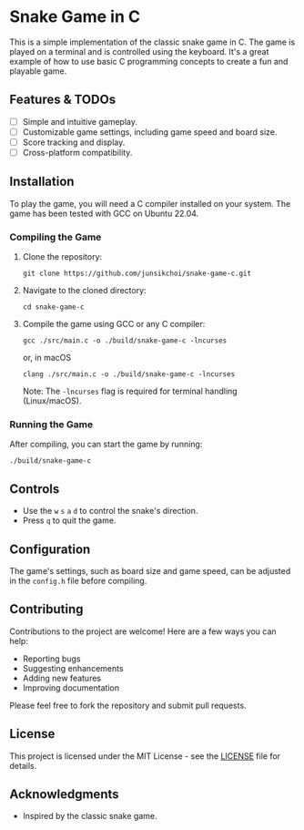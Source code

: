 # Snake Game in C

This is a simple implementation of the classic snake game in C.
The game is played on a terminal and is controlled using the keyboard.
It's a great example of how to use basic C programming concepts to create a fun and playable game.

## Features & TODOs

- [ ] Simple and intuitive gameplay.
- [ ] Customizable game settings, including game speed and board size.
- [ ] Score tracking and display.
- [ ] Cross-platform compatibility.

## Installation

To play the game, you will need a C compiler installed on your system. The game has been tested with GCC on Ubuntu 22.04.

### Compiling the Game

1. Clone the repository:
   ```
   git clone https://github.com/junsikchoi/snake-game-c.git
   ```
2. Navigate to the cloned directory:
   ```
   cd snake-game-c
   ```
3. Compile the game using GCC or any C compiler:

   ```
   gcc ./src/main.c -o ./build/snake-game-c -lncurses
   ```

   or, in macOS

   ```
   clang ./src/main.c -o ./build/snake-game-c -lncurses
   ```

   Note: The `-lncurses` flag is required for terminal handling (Linux/macOS).

### Running the Game

After compiling, you can start the game by running:

```
./build/snake-game-c
```

## Controls

- Use the `w` `s` `a` `d` to control the snake's direction.
- Press `q` to quit the game.

## Configuration

The game's settings, such as board size and game speed, can be adjusted in the `config.h` file before compiling.

## Contributing

Contributions to the project are welcome! Here are a few ways you can help:

- Reporting bugs
- Suggesting enhancements
- Adding new features
- Improving documentation

Please feel free to fork the repository and submit pull requests.

## License

This project is licensed under the MIT License - see the [LICENSE](LICENSE) file for details.

## Acknowledgments

- Inspired by the classic snake game.
